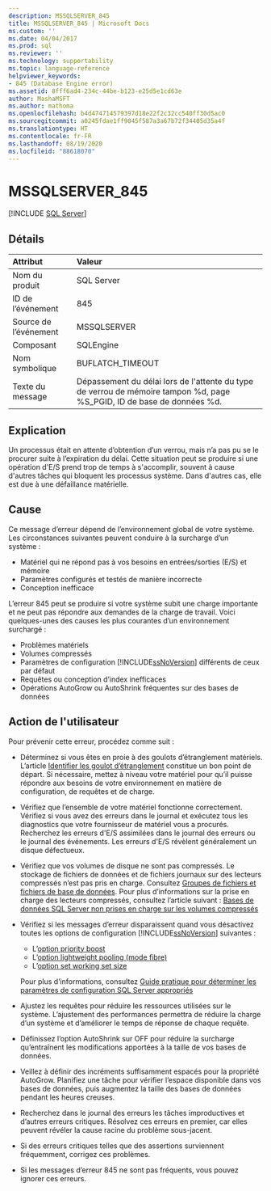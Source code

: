 ```yaml
---
description: MSSQLSERVER_845
title: MSSQLSERVER_845 | Microsoft Docs
ms.custom: ''
ms.date: 04/04/2017
ms.prod: sql
ms.reviewer: ''
ms.technology: supportability
ms.topic: language-reference
helpviewer_keywords:
- 845 (Database Engine error)
ms.assetid: 8fff6ad4-234c-44be-b123-e25d5e1cd63e
author: MashaMSFT
ms.author: mathoma
ms.openlocfilehash: b4d474714579397d18e22f2c32cc540ff30d5ac0
ms.sourcegitcommit: a0245fdae1ff9045f587a3a67b72f34405d35a4f
ms.translationtype: HT
ms.contentlocale: fr-FR
ms.lasthandoff: 08/19/2020
ms.locfileid: "88618070"
---
```

# <a name="mssqlserver_845"></a>MSSQLSERVER_845
 [!INCLUDE [SQL Server](../../includes/applies-to-version/sqlserver.md)]
  
## <a name="details"></a>Détails  
  
| Attribut | Valeur |  
| :-------- | :---- |  
|Nom du produit|SQL Server|  
|ID de l’événement|845|  
|Source de l’événement|MSSQLSERVER|  
|Composant|SQLEngine|  
|Nom symbolique|BUFLATCH_TIMEOUT|  
|Texte du message|Dépassement du délai lors de l'attente du type de verrou de mémoire tampon %d, page %S_PGID, ID de base de données %d.|  
  
## <a name="explanation"></a>Explication  
Un processus était en attente d’obtention d’un verrou, mais n’a pas pu se le procurer suite à l’expiration du délai. Cette situation peut se produire si une opération d'E/S prend trop de temps à s'accomplir, souvent à cause d'autres tâches qui bloquent les processus système. Dans d'autres cas, elle est due à une défaillance matérielle.  
  
## <a name="cause"></a>Cause
Ce message d’erreur dépend de l’environnement global de votre système. Les circonstances suivantes peuvent conduire à la surcharge d’un système :

- Matériel qui ne répond pas à vos besoins en entrées/sorties (E/S) et mémoire
- Paramètres configurés et testés de manière incorrecte
- Conception inefficace

 L’erreur 845 peut se produire si votre système subit une charge importante et ne peut pas répondre aux demandes de la charge de travail. Voici quelques-unes des causes les plus courantes d’un environnement surchargé :

- Problèmes matériels
- Volumes compressés
- Paramètres de configuration [!INCLUDE[ssNoVersion](../../includes/ssnoversion-md.md)] différents de ceux par défaut
- Requêtes ou conception d’index inefficaces
- Opérations AutoGrow ou AutoShrink fréquentes sur des bases de données

## <a name="user-action"></a>Action de l'utilisateur  
Pour prévenir cette erreur, procédez comme suit :  
  
- Déterminez si vous êtes en proie à des goulots d’étranglement matériels. L’article [Identifier les goulot d’étranglement](../performance/identify-bottlenecks.md) constitue un bon point de départ. Si nécessaire, mettez à niveau votre matériel pour qu’il puisse répondre aux besoins de votre environnement en matière de configuration, de requêtes et de charge.

- Vérifiez que l’ensemble de votre matériel fonctionne correctement. Vérifiez si vous avez des erreurs dans le journal et exécutez tous les diagnostics que votre fournisseur de matériel vous a procurés. Recherchez les erreurs d'E/S assimilées dans le journal des erreurs ou le journal des événements. Les erreurs d'E/S révèlent généralement un disque défectueux.  
- Vérifiez que vos volumes de disque ne sont pas compressés. Le stockage de fichiers de données et de fichiers journaux sur des lecteurs compressés n’est pas pris en charge. Consultez [Groupes de fichiers et fichiers de base de données](../databases/database-files-and-filegroups.md). Pour plus d’informations sur la prise en charge des lecteurs compressés, consultez l’article suivant : [Bases de données SQL Server non prises en charge sur les volumes compressés](https://support.microsoft.com/EN-US/help/231347)

- Vérifiez si les messages d’erreur disparaissent quand vous désactivez toutes les options de configuration [!INCLUDE[ssNoVersion](../../includes/ssnoversion-md.md)] suivantes :
   - L’[option priority boost](../../database-engine/configure-windows/configure-the-priority-boost-server-configuration-option.md)
   - L’[option lightweight pooling (mode fibre)](../../database-engine/configure-windows/lightweight-pooling-server-configuration-option.md)
   - L’[option set working set size](../../database-engine/configure-windows/set-working-set-size-server-configuration-option.md)

    Pour plus d’informations, consultez [Guide pratique pour déterminer les paramètres de configuration SQL Server appropriés](https://support.microsoft.com/EN-US/help/319942)

- Ajustez les requêtes pour réduire les ressources utilisées sur le système. L’ajustement des performances permettra de réduire la charge d’un système et d’améliorer le temps de réponse de chaque requête.
- Définissez l’option AutoShrink sur OFF pour réduire la surcharge qu’entraînent les modifications apportées à la taille de vos bases de données.
- Veillez à définir des incréments suffisamment espacés pour la propriété AutoGrow. Planifiez une tâche pour vérifier l’espace disponible dans vos bases de données, puis augmentez la taille des bases de données pendant les heures creuses.
- Recherchez dans le journal des erreurs les tâches improductives et d’autres erreurs critiques. Résolvez ces erreurs en premier, car elles peuvent révéler la cause racine du problème sous-jacent.
- Si des erreurs critiques telles que des assertions surviennent fréquemment, corrigez ces problèmes.
- Si les messages d’erreur 845 ne sont pas fréquents, vous pouvez ignorer ces erreurs.